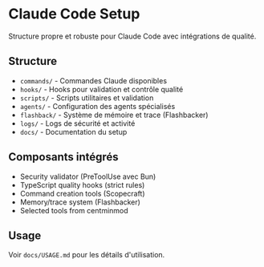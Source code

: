 # Claude Code Setup

Structure propre et robuste pour Claude Code avec intégrations de qualité.

## Structure

- `commands/` - Commandes Claude disponibles
- `hooks/` - Hooks pour validation et contrôle qualité
- `scripts/` - Scripts utilitaires et validation
- `agents/` - Configuration des agents spécialisés
- `flashback/` - Système de mémoire et trace (Flashbacker)
- `logs/` - Logs de sécurité et activité
- `docs/` - Documentation du setup

## Composants intégrés

- Security validator (PreToolUse avec Bun)
- TypeScript quality hooks (strict rules)
- Command creation tools (Scopecraft)
- Memory/trace system (Flashbacker)
- Selected tools from centminmod

## Usage

Voir `docs/USAGE.md` pour les détails d'utilisation.